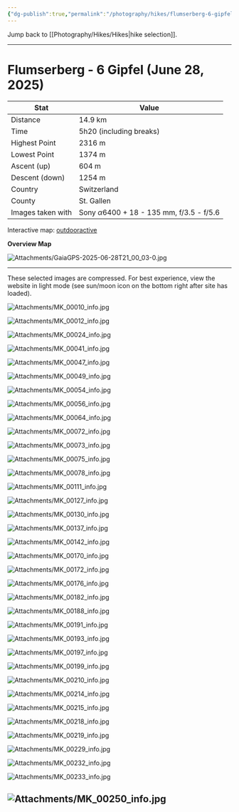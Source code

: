 ```yaml
---
{"dg-publish":true,"permalink":"/photography/hikes/flumserberg-6-gipfel-june-28-2025/","hide":"true","updated":"2025-06-28T23:20:05.387+02:00"}
---
```


Jump back to [[Photography/Hikes/Hikes\|hike selection]].

---
# Flumserberg - 6 Gipfel (June 28, 2025)

| Stat              | Value                                                 |
| ----------------- | ----------------------------------------------------- |
| Distance          | 14.9 km                                               |
| Time              | 5h20 (including breaks)                               |
| Highest Point     | 2316 m                                                |
| Lowest Point      | 1374 m                                                |
| Ascent (up)       | 604 m                                                 |
| Descent (down)    | 1254 m                                                |
| Country           | Switzerland                                           |
| County            | St. Gallen                                            |
| Images taken with | Sony $\alpha\text{6400}$ + 18 - 135 mm, f/3.5 - f/5.6 |

Interactive map: [outdooractive](https://www.outdooractive.com/en/route/hiking-trail/heidiland/flumserberg-6-gipfel-tour/319564984/?share=%7E3zzqhskm%244ossnfvm)

**Overview Map**

![Attachments/GaiaGPS-2025-06-28T21_00_03-0.jpg](/img/user/Attachments/GaiaGPS-2025-06-28T21_00_03-0.jpg)

---
These selected images are compressed. For best experience, view the website in light mode (see sun/moon icon on the bottom right after site has loaded). 

![Attachments/MK_00010_info.jpg](/img/user/Attachments/MK_00010_info.jpg)

![Attachments/MK_00012_info.jpg](/img/user/Attachments/MK_00012_info.jpg)

![Attachments/MK_00024_info.jpg](/img/user/Attachments/MK_00024_info.jpg)

![Attachments/MK_00041_info.jpg](/img/user/Attachments/MK_00041_info.jpg)

![Attachments/MK_00047_info.jpg](/img/user/Attachments/MK_00047_info.jpg)

![Attachments/MK_00049_info.jpg](/img/user/Attachments/MK_00049_info.jpg)

![Attachments/MK_00054_info.jpg](/img/user/Attachments/MK_00054_info.jpg)

![Attachments/MK_00056_info.jpg](/img/user/Attachments/MK_00056_info.jpg)

![Attachments/MK_00064_info.jpg](/img/user/Attachments/MK_00064_info.jpg)

![Attachments/MK_00072_info.jpg](/img/user/Attachments/MK_00072_info.jpg)

![Attachments/MK_00073_info.jpg](/img/user/Attachments/MK_00073_info.jpg)

![Attachments/MK_00075_info.jpg](/img/user/Attachments/MK_00075_info.jpg)

![Attachments/MK_00078_info.jpg](/img/user/Attachments/MK_00078_info.jpg)

![Attachments/MK_00111_info.jpg](/img/user/Attachments/MK_00111_info.jpg)

![Attachments/MK_00127_info.jpg](/img/user/Attachments/MK_00127_info.jpg)

![Attachments/MK_00130_info.jpg](/img/user/Attachments/MK_00130_info.jpg)

![Attachments/MK_00137_info.jpg](/img/user/Attachments/MK_00137_info.jpg)

![Attachments/MK_00142_info.jpg](/img/user/Attachments/MK_00142_info.jpg)

![Attachments/MK_00170_info.jpg](/img/user/Attachments/MK_00170_info.jpg)

![Attachments/MK_00172_info.jpg](/img/user/Attachments/MK_00172_info.jpg)

![Attachments/MK_00176_info.jpg](/img/user/Attachments/MK_00176_info.jpg)

![Attachments/MK_00182_info.jpg](/img/user/Attachments/MK_00182_info.jpg)

![Attachments/MK_00188_info.jpg](/img/user/Attachments/MK_00188_info.jpg)

![Attachments/MK_00191_info.jpg](/img/user/Attachments/MK_00191_info.jpg)

![Attachments/MK_00193_info.jpg](/img/user/Attachments/MK_00193_info.jpg)

![Attachments/MK_00197_info.jpg](/img/user/Attachments/MK_00197_info.jpg)

![Attachments/MK_00199_info.jpg](/img/user/Attachments/MK_00199_info.jpg)

![Attachments/MK_00210_info.jpg](/img/user/Attachments/MK_00210_info.jpg)

![Attachments/MK_00214_info.jpg](/img/user/Attachments/MK_00214_info.jpg)

![Attachments/MK_00215_info.jpg](/img/user/Attachments/MK_00215_info.jpg)

![Attachments/MK_00218_info.jpg](/img/user/Attachments/MK_00218_info.jpg)

![Attachments/MK_00219_info.jpg](/img/user/Attachments/MK_00219_info.jpg)

![Attachments/MK_00229_info.jpg](/img/user/Attachments/MK_00229_info.jpg)

![Attachments/MK_00232_info.jpg](/img/user/Attachments/MK_00232_info.jpg)

![Attachments/MK_00233_info.jpg](/img/user/Attachments/MK_00233_info.jpg)

![Attachments/MK_00250_info.jpg](/img/user/Attachments/MK_00250_info.jpg)
---